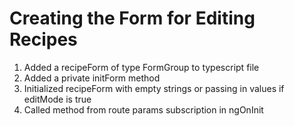 # Creating the Form for Editing Recipes
01. Added a recipeForm of type FormGroup to typescript file
02. Added a private initForm method
03. Initialized recipeForm with empty strings or passing in values if editMode is true
04. Called method from route params subscription in ngOnInit